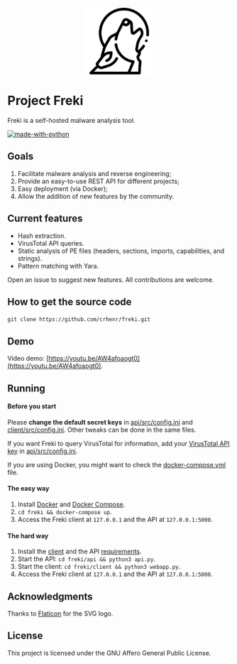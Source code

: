 <p align="center">
    <img src="client/src/static/imgs/logo_dark.svg" width="150px" height="150px"/>
</p>

# Project Freki

Freki is a self-hosted malware analysis tool.

[![made-with-python](https://img.shields.io/badge/Made%20with-Python-1f425f.svg)](https://www.python.org/)

## Goals

1. Facilitate malware analysis and reverse engineering;
2. Provide an easy-to-use REST API for different projects;
3. Easy deployment (via Docker);
4. Allow the addition of new features by the community.

## Current features

- Hash extraction.
- VirusTotal API queries.
- Static analysis of PE files (headers, sections, imports, capabilities, and strings).
- Pattern matching with Yara.

Open an issue to suggest new features. All contributions are welcome.

## How to get the source code
`git clone https://github.com/crhenr/freki.git`

## Demo

Video demo: [https://youtu.be/AW4afoaogt0](https://youtu.be/AW4afoaogt0).

## Running

#### Before you start

Please **change the default secret keys** in [api/src/config.ini](api/src/config.ini) and [client/src/config.ini](client/src/config.ini). Other tweaks can be done in the same files.

If you want Freki to query VirusTotal for information, add your [VirusTotal API key](https://developers.virustotal.com/reference) in [api/src/config.ini](api/src/config.ini).

If you are using Docker, you might want to check the [docker-compose.yml](docker-compose.yml) file.

#### The easy way

1. Install [Docker](https://docs.docker.com/get-docker/) and [Docker Compose](https://docs.docker.com/compose/install/).
2. `cd freki && docker-compose up`.
3. Access the Freki client at `127.0.0.1` and the API at `127.0.0.1:5000`.

#### The hard way

1. Install the [client](client/requirements.txt) and the API [requirements](api/requirements.txt).
2. Start the API: `cd freki/api && python3 api.py`.
3. Start the client: `cd freki/client && python3 webapp.py`.
4. Access the Freki client at `127.0.0.1` and the API at `127.0.0.1:5000`.

## Acknowledgments

Thanks to [Flaticon](https://www.flaticon.com/) for the SVG logo.

## License

This project is licensed under the GNU Affero General Public License.
